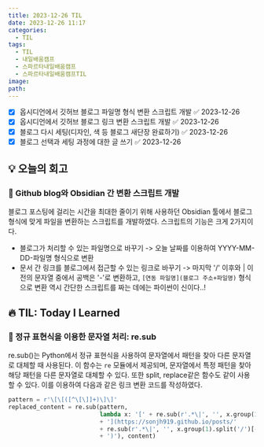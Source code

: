 ```yaml
---
title: 2023-12-26 TIL
date: 2023-12-26 11:17
categories:
  - TIL
tags:
  - TIL
  - 내일배움캠프
  - 스파르타내일배움캠프
  - 스파르타내일배움캠프TIL
image: 
path:
---
```


- [x] 옵시디언에서 깃허브 블로그 파일명 형식 변환 스크립트 개발 ✅ 2023-12-26
- [x] 옵시디언에서 깃허브 블로그 링크 변환 스크립트 개발 ✅ 2023-12-26
- [x] 블로그 다시 세팅(디자인, 색 등 블로그 새단장 완료하기) ✅ 2023-12-26
- [x] 블로그 선택과 세팅 과정에 대한 글 쓰기 ✅ 2023-12-26

## 💡 오늘의 회고
### 👀 Github blog와 Obsidian 간 변환 스크립트 개발
블로그 포스팅에 걸리는 시간을 최대한 줄이기 위해 사용하던 Obsidian 툴에서 블로그 형식에 맞게 파일을 변환하는 스크립트를 개발하였다. 스크립트의 기능은 크게 2가지이다.

+ 블로그가 처리할 수 있는 파일명으로 바꾸기 -> 오늘 날짜를 이용하여 YYYY-MM-DD-파일명 형식으로 변환
+ 문서 간 링크를 블로그에서 접근할 수 있는 링크로 바꾸기
	-> 마지막 '/' 이후와 | 이전의 문자열 중에서 공백은 '-'로 변환하고, `[연동 파일명](블로그 주소+파일명)` 형식으로 변환
역시 간단한 스크립트를 짜는 데에는 파이썬이 신이다..!


## 🔥 TIL: Today I Learned
### 👀 정규 표현식을 이용한 문자열 처리: re.sub
re.sub()는 Python에서 정규 표현식을 사용하여 문자열에서 패턴을 찾아 다른 문자열로 대체할 때 사용된다. 이 함수는 `re` 모듈에서 제공되며, 문자열에서 특정 패턴을 찾아 해당 패턴을 다른 문자열로 대체할 수 있다. 또한 split, replace같은 함수도 같이 사용할 수 있다.
이를 이용하여 다음과 같은 링크 변환 코드를 작성하였다.

```python
pattern = r'\[\[([^\[\]]+)\]\]'  
replaced_content = re.sub(pattern, 
						  lambda x: '[' + re.sub(r'.*\|', '', x.group(1)).split('/')[-1] 
						  + '](https://sonjh919.github.io/posts/' 
						  + re.sub(r'.*\|', '', x.group(1).split('/')[-1].replace(' ', '-') 
						  + ')'), content)
```
